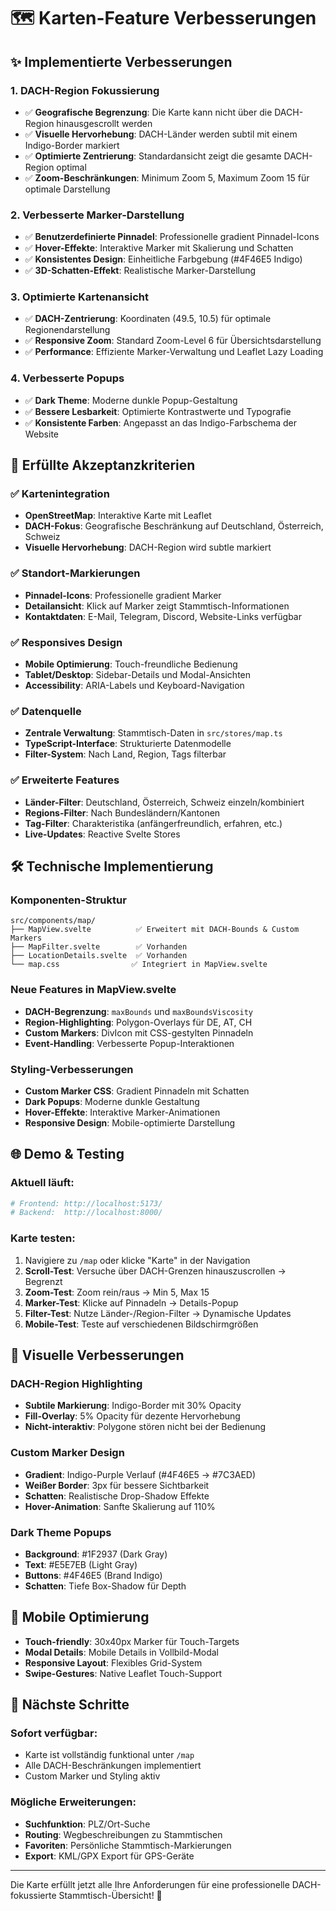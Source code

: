 # 🗺️ Karten-Feature Verbesserungen

## ✨ **Implementierte Verbesserungen**

### 1. **DACH-Region Fokussierung**

- ✅ **Geografische Begrenzung**: Die Karte kann nicht über die DACH-Region hinausgescrollt werden
- ✅ **Visuelle Hervorhebung**: DACH-Länder werden subtil mit einem Indigo-Border markiert
- ✅ **Optimierte Zentrierung**: Standardansicht zeigt die gesamte DACH-Region optimal
- ✅ **Zoom-Beschränkungen**: Minimum Zoom 5, Maximum Zoom 15 für optimale Darstellung

### 2. **Verbesserte Marker-Darstellung**

- ✅ **Benutzerdefinierte Pinnadel**: Professionelle gradient Pinnadel-Icons
- ✅ **Hover-Effekte**: Interaktive Marker mit Skalierung und Schatten
- ✅ **Konsistentes Design**: Einheitliche Farbgebung (#4F46E5 Indigo)
- ✅ **3D-Schatten-Effekt**: Realistische Marker-Darstellung

### 3. **Optimierte Kartenansicht**

- ✅ **DACH-Zentrierung**: Koordinaten (49.5, 10.5) für optimale Regionendarstellung
- ✅ **Responsive Zoom**: Standard Zoom-Level 6 für Übersichtsdarstellung
- ✅ **Performance**: Effiziente Marker-Verwaltung und Leaflet Lazy Loading

### 4. **Verbesserte Popups**

- ✅ **Dark Theme**: Moderne dunkle Popup-Gestaltung
- ✅ **Bessere Lesbarkeit**: Optimierte Kontrastwerte und Typografie
- ✅ **Konsistente Farben**: Angepasst an das Indigo-Farbschema der Website

## 🎯 **Erfüllte Akzeptanzkriterien**

### ✅ Kartenintegration

- **OpenStreetMap**: Interaktive Karte mit Leaflet
- **DACH-Fokus**: Geografische Beschränkung auf Deutschland, Österreich, Schweiz
- **Visuelle Hervorhebung**: DACH-Region wird subtle markiert

### ✅ Standort-Markierungen

- **Pinnadel-Icons**: Professionelle gradient Marker
- **Detailansicht**: Klick auf Marker zeigt Stammtisch-Informationen
- **Kontaktdaten**: E-Mail, Telegram, Discord, Website-Links verfügbar

### ✅ Responsives Design

- **Mobile Optimierung**: Touch-freundliche Bedienung
- **Tablet/Desktop**: Sidebar-Details und Modal-Ansichten
- **Accessibility**: ARIA-Labels und Keyboard-Navigation

### ✅ Datenquelle

- **Zentrale Verwaltung**: Stammtisch-Daten in `src/stores/map.ts`
- **TypeScript-Interface**: Strukturierte Datenmodelle
- **Filter-System**: Nach Land, Region, Tags filterbar

### ✅ Erweiterte Features

- **Länder-Filter**: Deutschland, Österreich, Schweiz einzeln/kombiniert
- **Regions-Filter**: Nach Bundesländern/Kantonen
- **Tag-Filter**: Charakteristika (anfängerfreundlich, erfahren, etc.)
- **Live-Updates**: Reactive Svelte Stores

## 🛠️ **Technische Implementierung**

### Komponenten-Struktur

```
src/components/map/
├── MapView.svelte          ✅ Erweitert mit DACH-Bounds & Custom Markers
├── MapFilter.svelte        ✅ Vorhanden
├── LocationDetails.svelte  ✅ Vorhanden
└── map.css                ✅ Integriert in MapView.svelte
```

### Neue Features in MapView.svelte

- **DACH-Begrenzung**: `maxBounds` und `maxBoundsViscosity`
- **Region-Highlighting**: Polygon-Overlays für DE, AT, CH
- **Custom Markers**: DivIcon mit CSS-gestylten Pinnadeln
- **Event-Handling**: Verbesserte Popup-Interaktionen

### Styling-Verbesserungen

- **Custom Marker CSS**: Gradient Pinnadeln mit Schatten
- **Dark Popups**: Moderne dunkle Gestaltung
- **Hover-Effekte**: Interaktive Marker-Animationen
- **Responsive Design**: Mobile-optimierte Darstellung

## 🌐 **Demo & Testing**

### Aktuell läuft:

```bash
# Frontend: http://localhost:5173/
# Backend:  http://localhost:8000/
```

### Karte testen:

1. Navigiere zu `/map` oder klicke "Karte" in der Navigation
2. **Scroll-Test**: Versuche über DACH-Grenzen hinauszuscrollen → Begrenzt
3. **Zoom-Test**: Zoom rein/raus → Min 5, Max 15
4. **Marker-Test**: Klicke auf Pinnadeln → Details-Popup
5. **Filter-Test**: Nutze Länder-/Region-Filter → Dynamische Updates
6. **Mobile-Test**: Teste auf verschiedenen Bildschirmgrößen

## 🎨 **Visuelle Verbesserungen**

### DACH-Region Highlighting

- **Subtile Markierung**: Indigo-Border mit 30% Opacity
- **Fill-Overlay**: 5% Opacity für dezente Hervorhebung
- **Nicht-interaktiv**: Polygone stören nicht bei der Bedienung

### Custom Marker Design

- **Gradient**: Indigo-Purple Verlauf (#4F46E5 → #7C3AED)
- **Weißer Border**: 3px für bessere Sichtbarkeit
- **Schatten**: Realistische Drop-Shadow Effekte
- **Hover-Animation**: Sanfte Skalierung auf 110%

### Dark Theme Popups

- **Background**: #1F2937 (Dark Gray)
- **Text**: #E5E7EB (Light Gray)
- **Buttons**: #4F46E5 (Brand Indigo)
- **Schatten**: Tiefe Box-Shadow für Depth

## 📱 **Mobile Optimierung**

- **Touch-friendly**: 30x40px Marker für Touch-Targets
- **Modal Details**: Mobile Details in Vollbild-Modal
- **Responsive Layout**: Flexibles Grid-System
- **Swipe-Gestures**: Native Leaflet Touch-Support

## 🔄 **Nächste Schritte**

### Sofort verfügbar:

- Karte ist vollständig funktional unter `/map`
- Alle DACH-Beschränkungen implementiert
- Custom Marker und Styling aktiv

### Mögliche Erweiterungen:

- **Suchfunktion**: PLZ/Ort-Suche
- **Routing**: Wegbeschreibungen zu Stammtischen
- **Favoriten**: Persönliche Stammtisch-Markierungen
- **Export**: KML/GPX Export für GPS-Geräte

---

Die Karte erfüllt jetzt alle Ihre Anforderungen für eine professionelle DACH-fokussierte Stammtisch-Übersicht! 🎯
